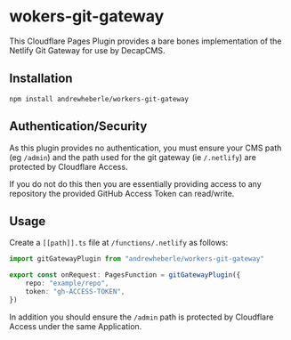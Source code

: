 # wokers-git-gateway

This Cloudflare Pages Plugin provides a bare bones implementation of the Netlify Git Gateway for use by DecapCMS.

## Installation

```
npm install andrewheberle/workers-git-gateway
```

## Authentication/Security

As this plugin provides no authentication, you must ensure your CMS path (eg `/admin`) and the path used for the git gateway (ie `/.netlify`) are protected by Cloudflare Access.

If you do not do this then you are essentially providing access to any repository the provided GitHub Access Token can read/write.

## Usage

Create a `[[path]].ts` file at `/functions/.netlify` as follows:

```typescript
import gitGatewayPlugin from "andrewheberle/workers-git-gateway"

export const onRequest: PagesFunction = gitGatewayPlugin({
    repo: "example/repo",
    token: "gh-ACCESS-TOKEN",
})
```

In addition you should ensure the `/admin` path is protected by Cloudflare Access under the same Application.

